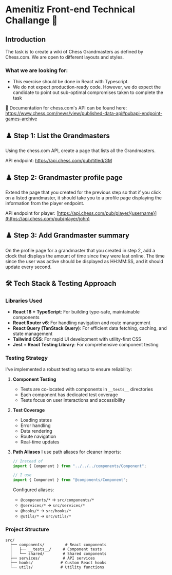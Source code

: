 # Amenitiz Front-end Technical Challange 🚀

## Introduction

The task is to create a wiki of Chess Grandmasters as defined by Chess.com. We are open to different layouts and styles.

### What we are looking for:

- This exercise should be done in React with Typescript.
- We do not expect production-ready code. However, we do expect the candidate to point out sub-optimal compromises taken to complete the task

📖 Documentation for chess.com's API can be found here: https://www.chess.com/news/view/published-data-api#pubapi-endpoint-games-archive

## ♟️ Step 1: List the Grandmasters

Using the chess.com API, create a page that lists all the Grandmasters.

API endpoint: https://api.chess.com/pub/titled/GM

## ♟️ Step 2: Grandmaster profile page

Extend the page that you created for the previous step so that if you click on a listed grandmaster, it should take you to a profile page displaying the information from the player endpoint.

API endpoint for player: [https://api.chess.com/pub/player/{username}](https://api.chess.com/pub/player/john)

## ♟️ Step 3: Add Grandmaster summary

On the profile page for a grandmaster that you created in step 2, add a clock that displays the amount of time since they were last online. The time since the user was active should be displayed as HH:MM:SS, and it should update every second.

## 🛠️ Tech Stack & Testing Approach

### Libraries Used

- **React 18 + TypeScript**: For building type-safe, maintainable components
- **React Router v6**: For handling navigation and route management
- **React Query (TanStack Query)**: For efficient data fetching, caching, and state management
- **Tailwind CSS**: For rapid UI development with utility-first CSS
- **Jest + React Testing Library**: For comprehensive component testing

### Testing Strategy

I've implemented a robust testing setup to ensure reliability:

1. **Component Testing**

   - Tests are co-located with components in `__tests__` directories
   - Each component has dedicated test coverage
   - Tests focus on user interactions and accessibility

2. **Test Coverage**

   - Loading states
   - Error handling
   - Data rendering
   - Route navigation
   - Real-time updates

3. **Path Aliases**
   I use path aliases for cleaner imports:

   ```typescript
   // Instead of
   import { Component } from "../../../components/Component";

   // I use
   import { Component } from "@components/Component";
   ```

   Configured aliases:

   - `@components/*` → `src/components/*`
   - `@services/*` → `src/services/*`
   - `@hooks/*` → `src/hooks/*`
   - `@utils/*` → `src/utils/*`

### Project Structure

```
src/
  ├── components/         # React components
  │   ├── __tests__/     # Component tests
  │   └── shared/        # Shared components
  ├── services/          # API services
  ├── hooks/            # Custom React hooks
  └── utils/            # Utility functions
```
